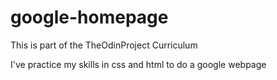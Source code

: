 # google-homepage
This is part of the TheOdinProject Curriculum

I've practice my skills in css and html to do a google webpage 
